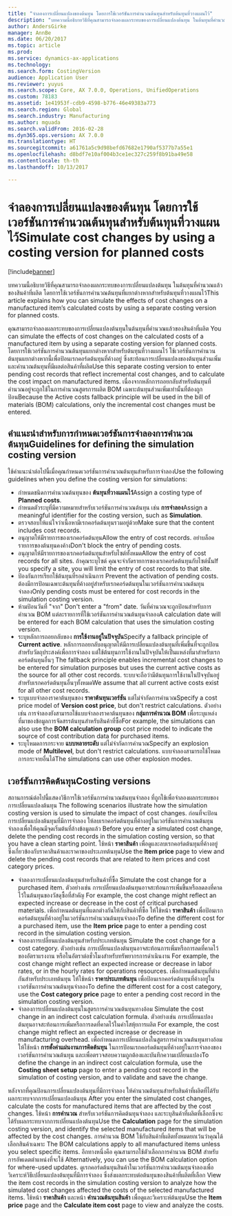 ```yaml
---
title: "จำลองการเปลี่ยนแปลงของต้นทุน โดยการใช้เวอร์ชันการคำนวณต้นทุนสำหรับต้นทุนที่วางแผนไว้"
description: "บทความนี้อธิบายวิธีที่คุณสามารถจำลองผลกระทบของการเปลี่ยนแปลงต้นทุน ในต้นทุนที่คำนวณแล้วของสินค้าที่ผลิต โดยการใช้เวอร์ชันการคำนวณต้นทุนที่แยกต่างหากสำหรับต้นทุนที่วางแผนไว้"
author: AndersGirke
manager: AnnBe
ms.date: 06/20/2017
ms.topic: article
ms.prod: 
ms.service: dynamics-ax-applications
ms.technology: 
ms.search.form: CostingVersion
audience: Application User
ms.reviewer: yuyus
ms.search.scope: Core, AX 7.0.0, Operations, UnifiedOperations
ms.custom: 78183
ms.assetid: 1e41953f-cdb9-4598-b776-46e49383a773
ms.search.region: Global
ms.search.industry: Manufacturing
ms.author: mguada
ms.search.validFrom: 2016-02-28
ms.dyn365.ops.version: AX 7.0.0
ms.translationtype: HT
ms.sourcegitcommit: a61761a5c9d98befd67682e1790af5377b7a55e1
ms.openlocfilehash: d8bdf7e10af004b3ce1ec327c259f8b91ba49e58
ms.contentlocale: th-th
ms.lasthandoff: 10/13/2017

---
```


# <a name="simulate-cost-changes-by-using-a-costing-version-for-planned-costs"></a><span data-ttu-id="9ce6a-103">จำลองการเปลี่ยนแปลงของต้นทุน โดยการใช้เวอร์ชันการคำนวณต้นทุนสำหรับต้นทุนที่วางแผนไว้</span><span class="sxs-lookup"><span data-stu-id="9ce6a-103">Simulate cost changes by using a costing version for planned costs</span></span>

[!include[banner](../includes/banner.md)]


<span data-ttu-id="9ce6a-104">บทความนี้อธิบายวิธีที่คุณสามารถจำลองผลกระทบของการเปลี่ยนแปลงต้นทุน ในต้นทุนที่คำนวณแล้วของสินค้าที่ผลิต โดยการใช้เวอร์ชันการคำนวณต้นทุนที่แยกต่างหากสำหรับต้นทุนที่วางแผนไว้</span><span class="sxs-lookup"><span data-stu-id="9ce6a-104">This article explains how you can simulate the effects of cost changes on a manufactured item’s calculated costs by using a separate costing version for planned costs.</span></span>

<span data-ttu-id="9ce6a-105">คุณสามารถจำลองผลกระทบของการเปลี่ยนแปลงต้นทุนในต้นทุนที่คำนวณแล้วของสินค้าที่ผลิต </span><span class="sxs-lookup"><span data-stu-id="9ce6a-105">You can simulate the effects of cost changes on the calculated costs of a manufactured item by using a separate costing version for planned costs.</span></span> <span data-ttu-id="9ce6a-106">โดยการใช้เวอร์ชันการคำนวณต้นทุนแยกต่างหากสำหรับต้นทุนที่วางแผนไว้ ใช้เวอร์ชันการคำนวนต้นทุนแยกต่างหากนี้เพื่อป้อนเรกคอร์ดต้นทุนที่ค้างอยู่ ซึ่งสะท้อนการเปลี่ยนแปลงของต้นทุนส่วนเพิ่มและคำนวณต้นทุนที่มีผลต่อสินค้าที่ผลิต</span><span class="sxs-lookup"><span data-stu-id="9ce6a-106">Use this separate costing version to enter pending cost records that reflect incremental cost changes, and to calculate the cost impact on manufactured items.</span></span> <span data-ttu-id="9ce6a-107">เนื่องจากหลักการถอยกลับสำหรับต้นทุนที่คำนวณอยู่จะถูกใช้ในการคำนวณสูตรการผลิต BOM เฉพาะต้นทุนส่วนเพิ่มเท่านั้นที่ต้องถูกป้อน</span><span class="sxs-lookup"><span data-stu-id="9ce6a-107">Because the Active costs fallback principle will be used in the bill of materials (BOM) calculations, only the incremental cost changes must be entered.</span></span>

## <a name="guidelines-for-defining-the-simulation-costing-version"></a><span data-ttu-id="9ce6a-108">คำแนะนำสำหรับการกำหนดเวอร์ชันการจำลองการคำนวณต้นทุน</span><span class="sxs-lookup"><span data-stu-id="9ce6a-108">Guidelines for defining the simulation costing version</span></span>
<span data-ttu-id="9ce6a-109">ใช้คำแนะนำต่อไปนี้เมื่อคุณกำหนดเวอร์ชันการคำนวณต้นทุนสำหรับการจำลอง</span><span class="sxs-lookup"><span data-stu-id="9ce6a-109">Use the following guidelines when you define the costing version for simulations:</span></span>

-   <span data-ttu-id="9ce6a-110">กำหนดชนิดการคำนวณต้นทุนของ **ต้นทุนที่วางแผนไว้**</span><span class="sxs-lookup"><span data-stu-id="9ce6a-110">Assign a costing type of **Planned costs**.</span></span>
-   <span data-ttu-id="9ce6a-111">กำหนดตัวระบุที่มีความหมายสำหรับเวอร์ชันการคำนวณต้นทุน เช่น **การจำลอง**</span><span class="sxs-lookup"><span data-stu-id="9ce6a-111">Assign a meaningful identifier for the costing version, such as **Simulation**.</span></span>
-   <span data-ttu-id="9ce6a-112">ตรวจสอบให้แน่ใจว่าเนื้อหามีเรกคอร์ดต้นทุนรวมอยู่ด้วย</span><span class="sxs-lookup"><span data-stu-id="9ce6a-112">Make sure that the content includes cost records.</span></span>
-   <span data-ttu-id="9ce6a-113">อนุญาตให้มีรายการของเรกคอร์ดต้นทุน</span><span class="sxs-lookup"><span data-stu-id="9ce6a-113">Allow the entry of cost records.</span></span> <span data-ttu-id="9ce6a-114">อย่าบล็อครายการของต้นทุนคงค้าง</span><span class="sxs-lookup"><span data-stu-id="9ce6a-114">Don't block the entry of pending costs.</span></span>
-   <span data-ttu-id="9ce6a-115">อนุญาตให้มีรายการของเรกคอร์ดต้นทุนสำหรับไซต์ทั้งหมด</span><span class="sxs-lookup"><span data-stu-id="9ce6a-115">Allow the entry of cost records for all sites.</span></span> <span data-ttu-id="9ce6a-116">ถ้าคุณระบุไซต์ คุณจะจำกัดรายการของเรกคอร์ดต้นทุนกับไซต์นั้น</span><span class="sxs-lookup"><span data-stu-id="9ce6a-116">If you specify a site, you will limit the entry of cost records to that site.</span></span>
-   <span data-ttu-id="9ce6a-117">ป้องกันการเรียกใช้ต้นทุนที่รอดำเนินการ </span><span class="sxs-lookup"><span data-stu-id="9ce6a-117">Prevent the activation of pending costs.</span></span> <span data-ttu-id="9ce6a-118">ต้องมีการป้อนเฉพาะต้นทุนที่ค้างอยู่สำหรับเรกคอร์ดต้นทุนในเวอร์ชันการคำนวณต้นทุนจำลอง</span><span class="sxs-lookup"><span data-stu-id="9ce6a-118">Only pending costs must be entered for cost records in the simulation costing version.</span></span>
-   <span data-ttu-id="9ce6a-119">ห้ามป้อนวันที่ "จาก" </span><span class="sxs-lookup"><span data-stu-id="9ce6a-119">Don't enter a "from" date.</span></span> <span data-ttu-id="9ce6a-120">วันที่คำนวณจะถูกป้อนสำหรับการคำนวณ BOM แต่ละรายการที่ใช้เวอร์ชันการคำนวณต้นทุนจำลอง</span><span class="sxs-lookup"><span data-stu-id="9ce6a-120">A calculation date will be entered for each BOM calculation that uses the simulation costing version.</span></span>
-   <span data-ttu-id="9ce6a-121">ระบุหลักการถอยกลับของ **การใช้งานอยู่ในปัจจุบัน**</span><span class="sxs-lookup"><span data-stu-id="9ce6a-121">Specify a fallback principle of **Current active**.</span></span> <span data-ttu-id="9ce6a-122">หลักการถอยกลับอนุญาตให้มีการเปลี่ยนแปลงต้นทุนที่เพิ่มขึ้นที่จะถูกป้อนสำหรับวัตถุประสงค์เพื่อการจำลอง แต่ใช้ต้นทุนการใช้งานในปัจจุบันให้เป็นแหล่งที่มาสำหรับเรกคอร์ดต้นทุนอื่นๆ </span><span class="sxs-lookup"><span data-stu-id="9ce6a-122">The fallback principle enables incremental cost changes to be entered for simulation purposes but uses the current active costs as the source for all other cost records.</span></span> <span data-ttu-id="9ce6a-123">ระบบจะถือว่ามีต้นทุนการใช้งานในปัจจุบันอยู่สำหรับเรกคอร์ดต้นทุนอื่นๆทั้งหมด</span><span class="sxs-lookup"><span data-stu-id="9ce6a-123">We assume that all current active costs exist for all other cost records.</span></span>
-   <span data-ttu-id="9ce6a-124">ระบุแบบจำลองราคาต้นทุนของ **ราคาต้นทุนเวอร์ชัน** แต่ไม่จำกัดการคำนวณ</span><span class="sxs-lookup"><span data-stu-id="9ce6a-124">Specify a cost price model of **Version cost price**, but don't restrict calculations.</span></span> <span data-ttu-id="9ce6a-125">ตัวอย่างเช่น การจำลองยังสามารถใช้แบบจำลองราคาต้นทุนของ **กลุ่มการคำนวณ BOM** เพื่อระบุแหล่งที่มาของข้อมูลการจัดสรรต้นทุนสำหรับสินค้าที่ซื้อ</span><span class="sxs-lookup"><span data-stu-id="9ce6a-125">For example, the simulations can also use the **BOM calculation group** cost price model to indicate the source of cost contribution data for purchased items.</span></span>
-   <span data-ttu-id="9ce6a-126">ระบุโหมดการกระจาย **แบบหลายระดับ** แต่ไม่จำกัดการคำนวณ</span><span class="sxs-lookup"><span data-stu-id="9ce6a-126">Specify an explosion mode of **Multilevel**, but don't restrict calculations.</span></span> <span data-ttu-id="9ce6a-127">แบบจำลองสามารถใช้โหมดการกระจายอื่นได้</span><span class="sxs-lookup"><span data-stu-id="9ce6a-127">The simulations can use other explosion modes.</span></span>

## <a name="costing-versions"></a><span data-ttu-id="9ce6a-128">เวอร์ชันการคิดต้นทุน</span><span class="sxs-lookup"><span data-stu-id="9ce6a-128">Costing versions</span></span>
<span data-ttu-id="9ce6a-129">สถานการณ์ต่อไปนี้แสดงวิธีการใช้เวอร์ชันการคำนวณต้นทุนจำลอง ที่ถูกใช้เพื่อจำลองผลกระทบของการเปลี่ยนแปลงต้นทุน </span><span class="sxs-lookup"><span data-stu-id="9ce6a-129">The following scenarios illustrate how the simulation costing version is used to simulate the impact of cost changes.</span></span> <span data-ttu-id="9ce6a-130">ก่อนที่จะป้อนการเปลี่ยนแปลงต้นทุนที่มีการจำลอง ให้ลบเรกคอร์ดต้นทุนที่ค้างอยู่ในเวอร์ชันการคำนวณต้นทุนจำลองเพื่อให้คุณมีจุดเริ่มต้นที่ล้างข้อมูลแล้ว </span><span class="sxs-lookup"><span data-stu-id="9ce6a-130">Before you enter a simulated cost change, delete the pending cost records in the simulation costing version, so that you have a clean starting point.</span></span> <span data-ttu-id="9ce6a-131">ใช้หน้า **ราคาสินค้า** เพื่อดูและลบเรกคอร์ดต้นทุนที่ค้างอยู่ ซึ่งเกี่ยวข้องกับราคาสินค้าและราคาของประเภทต้นทุน</span><span class="sxs-lookup"><span data-stu-id="9ce6a-131">Use the **Item price** page to view and delete the pending cost records that are related to item prices and cost category prices.</span></span>

-   <span data-ttu-id="9ce6a-132">จำลองการเปลี่ยนแปลงต้นทุนสำหรับสินค้าที่ซื้อ </span><span class="sxs-lookup"><span data-stu-id="9ce6a-132">Simulate the cost change for a purchased item.</span></span> <span data-ttu-id="9ce6a-133">ตัวอย่างเช่น การเปลี่ยนแปลงต้นทุนอาจสะท้อนการเพิ่มขึ้นหรือลดลงที่คาดไว้ในต้นทุนของวัสดุซื้อที่สำคัญ </span><span class="sxs-lookup"><span data-stu-id="9ce6a-133">For example, the cost change might reflect an expected increase or decrease in the cost of critical purchased materials.</span></span> <span data-ttu-id="9ce6a-134">เพื่อกำหนดต้นทุนที่แตกต่างกันให้กับสินค้าที่ซื้อ ให้ใช้หน้า **ราคาสินค้า** เพื่อป้อนเรกคอร์ดต้นทุนที่ค้างอยู่ในเวอร์ชันการคำนวณต้นทุนจำลอง</span><span class="sxs-lookup"><span data-stu-id="9ce6a-134">To define the different cost for a purchased item, use the **Item price** page to enter a pending cost record in the simulation costing version.</span></span>
-   <span data-ttu-id="9ce6a-135">จำลองการเปลี่ยนแปลงต้นทุนสำหรับประเภทต้นทุน </span><span class="sxs-lookup"><span data-stu-id="9ce6a-135">Simulate the cost change for a cost category.</span></span> <span data-ttu-id="9ce6a-136">ตัวอย่างเช่น การเปลี่ยนแปลงต้นทุนอาจสะท้อนการเพิ่มหรือการลดที่คาดไว้ของอัตราแรงงาน หรือในอัตราต่อชั่วโมงสำหรับทรัพยากรการดำเนินงาน </span><span class="sxs-lookup"><span data-stu-id="9ce6a-136">For example, the cost change might reflect an expected increase or decrease in labor rates, or in the hourly rates for operations resources.</span></span> <span data-ttu-id="9ce6a-137">เพื่อกำหนดต้นทุนที่ต่างกันสำหรับประเภทต้นทุน ให้ใช้หน้า **ราคาประเภทต้นทุน** เพื่อป้อนเรกคอร์ดต้นทุนที่ค้างอยู่ในเวอร์ชันการคำนวณต้นทุนจำลอง</span><span class="sxs-lookup"><span data-stu-id="9ce6a-137">To define the different cost for a cost category, use the **Cost category price** page to enter a pending cost record in the simulation costing version.</span></span>
-   <span data-ttu-id="9ce6a-138">จำลองการเปลี่ยนแปลงต้นทุนในสูตรการคำนวณต้นทุนทางอ้อม </span><span class="sxs-lookup"><span data-stu-id="9ce6a-138">Simulate the cost change in an indirect cost calculation formula.</span></span> <span data-ttu-id="9ce6a-139">ตัวอย่างเช่น การเปลี่ยนแปลงต้นทุนอาจสะท้อนการเพิ่มหรือการลดที่คาดไว้ในค่าโสหุ้ยการผลิต </span><span class="sxs-lookup"><span data-stu-id="9ce6a-139">For example, the cost change might reflect an expected increase or decrease in manufacturing overhead.</span></span> <span data-ttu-id="9ce6a-140">เพื่อกำหนดการเปลี่ยนแปลงในสูตรการคำนวณต้นทุนทางอ้อม ให้ใช้หน้า **การตั้งค่าแผ่นงานการคิดต้นทุน** ในการป้อนเรกคอร์ดต้นทุนที่ค้างอยู่ในการจำลองของเวอร์ชันการคำนวณต้นทุน และเพื่อตรวจสอบความถูกต้องและบันทึกความเปลี่ยนแปลง</span><span class="sxs-lookup"><span data-stu-id="9ce6a-140">To define the change in an indirect cost calculation formula, use the **Costing sheet setup** page to enter a pending cost record in the simulation of costing version, and to validate and save the change.</span></span>

<span data-ttu-id="9ce6a-141">หลังจากที่คุณป้อนการเปลี่ยนแปลงต้นทุนที่มีการจำลอง ให้คำนวณต้นทุนสำหรับสินค้าที่ผลิตที่ได้รับผลกระทบจากการเปลี่ยนแปลงต้นทุน </span><span class="sxs-lookup"><span data-stu-id="9ce6a-141">After you enter the simulated cost changes, calculate the costs for manufactured items that are affected by the cost changes.</span></span> <span data-ttu-id="9ce6a-142">ใช้หน้า **การคำนวณ** สำหรับเวอร์ชันการคิดต้นทุนจำลอง และระบุสินค้าที่ผลิตที่เลือกซึ่งจะได้รับผลกระทบจากการเปลี่ยนแปลงต้นทุน</span><span class="sxs-lookup"><span data-stu-id="9ce6a-142">Use the **Calculation** page for the simulation costing version, and identify the selected manufactured items that will be affected by the cost changes.</span></span> <span data-ttu-id="9ce6a-143">การคำนวณ BOM ใช้กับสินค้าที่ผลิตทั้งหมดยกเว้นว่าคุณได้เลือกสินค้าเฉพาะ </span><span class="sxs-lookup"><span data-stu-id="9ce6a-143">The BOM calculations apply to all manufactured items unless you select specific items.</span></span> <span data-ttu-id="9ce6a-144">อีกทางหนึ่งคือ คุณสามารถใช้ตัวเลือกการคำนวณ BOM สำหรับการอัพเดตตำแหน่งที่จะใช้ </span><span class="sxs-lookup"><span data-stu-id="9ce6a-144">Alternatively, you can use the BOM calculation option for where-used updates.</span></span> <span data-ttu-id="9ce6a-145">ดูเรกคอร์ดต้นทุนสินค้าในเวอร์ชันการคำนวณต้นทุนจำลองเพื่อวิเคราะห์วิธีเปลี่ยนแปลงต้นทุนที่มีการจำลอง ซึ่งส่งผลกระทบต่อต้นทุนของสินค้าที่ผลิตที่เลือก </span><span class="sxs-lookup"><span data-stu-id="9ce6a-145">View the item cost records in the simulation costing version to analyze how the simulated cost changes affected the costs of the selected manufactured items.</span></span> <span data-ttu-id="9ce6a-146">ใช้หน้า **ราคาสินค้า** และหน้า **คำนวณต้นทุนสินค้า** เพื่อดูและวิเคราะห์ต้นทุน</span><span class="sxs-lookup"><span data-stu-id="9ce6a-146">Use the **Item price** page and the **Calculate item cost** page to view and analyze the costs.</span></span>




